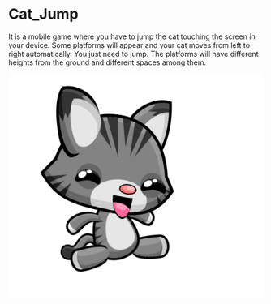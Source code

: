 # Cat_Jump
It is a mobile game where you have to jump the cat touching the screen in your device.
Some platforms will appear and your cat moves from left to right automatically.
You just need to jump.
The platforms will have different heights from the ground and different spaces among them.

![](icon.png?raw=true)
